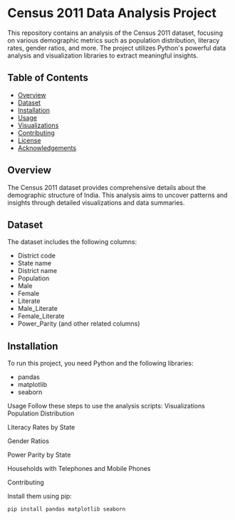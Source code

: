# Census 2011 Data Analysis Project

This repository contains an analysis of the Census 2011 dataset, focusing on various demographic metrics such as population distribution, literacy rates, gender ratios, and more. The project utilizes Python's powerful data analysis and visualization libraries to extract meaningful insights.

## Table of Contents
- [Overview](#overview)
- [Dataset](#dataset)
- [Installation](#installation)
- [Usage](#usage)
- [Visualizations](#visualizations)
- [Contributing](#contributing)
- [License](#license)
- [Acknowledgements](#acknowledgements)

## Overview
The Census 2011 dataset provides comprehensive details about the demographic structure of India. This analysis aims to uncover patterns and insights through detailed visualizations and data summaries.

## Dataset
The dataset includes the following columns:
- District code
- State name
- District name
- Population
- Male
- Female
- Literate
- Male_Literate
- Female_Literate
- Power_Parity (and other related columns)

## Installation
To run this project, you need Python and the following libraries:
- pandas
- matplotlib
- seaborn

  
Usage
Follow these steps to use the analysis scripts:
Visualizations
Population Distribution

Literacy Rates by State

Gender Ratios

Power Parity by State

Households with Telephones and Mobile Phones

Contributing

Install them using pip:
```bash
pip install pandas matplotlib seaborn
